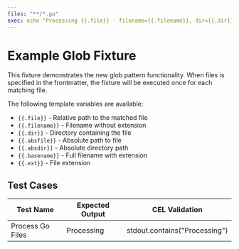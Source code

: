 ```yaml
---
files: "**/*.go"
exec: echo "Processing {{.file}} - filename={{.filename}}, dir={{.dir}}, ext={{.ext}}"
---
```


# Example Glob Fixture

This fixture demonstrates the new glob pattern functionality.
When files is specified in the frontmatter, the fixture will be executed once for each matching file.

The following template variables are available:
- `{{.file}}` - Relative path to the matched file
- `{{.filename}}` - Filename without extension
- `{{.dir}}` - Directory containing the file
- `{{.absfile}}` - Absolute path to file
- `{{.absdir}}` - Absolute directory path
- `{{.basename}}` - Full filename with extension
- `{{.ext}}` - File extension

## Test Cases

| Test Name | Expected Output | CEL Validation |
|-----------|-----------------|----------------|
| Process Go Files | Processing | stdout.contains("Processing") |